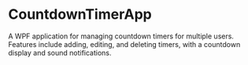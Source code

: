 # CountdownTimerApp
A WPF application for managing countdown timers for multiple users. Features include adding, editing, and deleting timers, with a countdown display and sound notifications.

